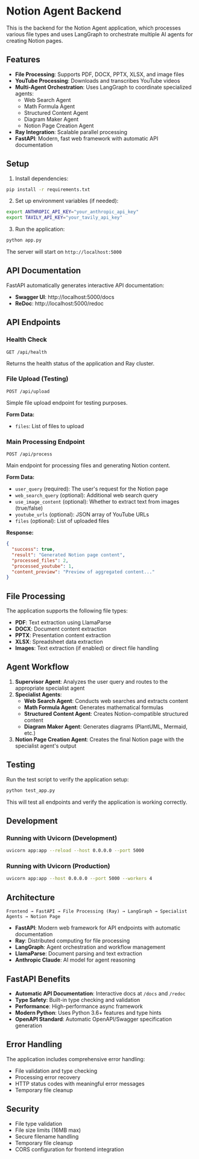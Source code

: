 # Notion Agent Backend

This is the backend for the Notion Agent application, which processes various file types and uses LangGraph to orchestrate multiple AI agents for creating Notion pages.

## Features

- **File Processing**: Supports PDF, DOCX, PPTX, XLSX, and image files
- **YouTube Processing**: Downloads and transcribes YouTube videos
- **Multi-Agent Orchestration**: Uses LangGraph to coordinate specialized agents:
  - Web Search Agent
  - Math Formula Agent
  - Structured Content Agent
  - Diagram Maker Agent
  - Notion Page Creation Agent
- **Ray Integration**: Scalable parallel processing
- **FastAPI**: Modern, fast web framework with automatic API documentation

## Setup

1. Install dependencies:
```bash
pip install -r requirements.txt
```

2. Set up environment variables (if needed):
```bash
export ANTHROPIC_API_KEY="your_anthropic_api_key"
export TAVILY_API_KEY="your_tavily_api_key"
```

3. Run the application:
```bash
python app.py
```

The server will start on `http://localhost:5000`

## API Documentation

FastAPI automatically generates interactive API documentation:

- **Swagger UI**: http://localhost:5000/docs
- **ReDoc**: http://localhost:5000/redoc

## API Endpoints

### Health Check
```
GET /api/health
```
Returns the health status of the application and Ray cluster.

### File Upload (Testing)
```
POST /api/upload
```
Simple file upload endpoint for testing purposes.

**Form Data:**
- `files`: List of files to upload

### Main Processing Endpoint
```
POST /api/process
```
Main endpoint for processing files and generating Notion content.

**Form Data:**
- `user_query` (required): The user's request for the Notion page
- `web_search_query` (optional): Additional web search query
- `use_image_content` (optional): Whether to extract text from images (true/false)
- `youtube_urls` (optional): JSON array of YouTube URLs
- `files` (optional): List of uploaded files

**Response:**
```json
{
  "success": true,
  "result": "Generated Notion page content",
  "processed_files": 2,
  "processed_youtube": 1,
  "content_preview": "Preview of aggregated content..."
}
```

## File Processing

The application supports the following file types:

- **PDF**: Text extraction using LlamaParse
- **DOCX**: Document content extraction
- **PPTX**: Presentation content extraction
- **XLSX**: Spreadsheet data extraction
- **Images**: Text extraction (if enabled) or direct file handling

## Agent Workflow

1. **Supervisor Agent**: Analyzes the user query and routes to the appropriate specialist agent
2. **Specialist Agents**: 
   - **Web Search Agent**: Conducts web searches and extracts content
   - **Math Formula Agent**: Generates mathematical formulas
   - **Structured Content Agent**: Creates Notion-compatible structured content
   - **Diagram Maker Agent**: Generates diagrams (PlantUML, Mermaid, etc.)
3. **Notion Page Creation Agent**: Creates the final Notion page with the specialist agent's output

## Testing

Run the test script to verify the application setup:

```bash
python test_app.py
```

This will test all endpoints and verify the application is working correctly.

## Development

### Running with Uvicorn (Development)
```bash
uvicorn app:app --reload --host 0.0.0.0 --port 5000
```

### Running with Uvicorn (Production)
```bash
uvicorn app:app --host 0.0.0.0 --port 5000 --workers 4
```

## Architecture

```
Frontend → FastAPI → File Processing (Ray) → LangGraph → Specialist Agents → Notion Page
```

- **FastAPI**: Modern web framework for API endpoints with automatic documentation
- **Ray**: Distributed computing for file processing
- **LangGraph**: Agent orchestration and workflow management
- **LlamaParse**: Document parsing and text extraction
- **Anthropic Claude**: AI model for agent reasoning

## FastAPI Benefits

- **Automatic API Documentation**: Interactive docs at `/docs` and `/redoc`
- **Type Safety**: Built-in type checking and validation
- **Performance**: High-performance async framework
- **Modern Python**: Uses Python 3.6+ features and type hints
- **OpenAPI Standard**: Automatic OpenAPI/Swagger specification generation

## Error Handling

The application includes comprehensive error handling:
- File validation and type checking
- Processing error recovery
- HTTP status codes with meaningful error messages
- Temporary file cleanup

## Security

- File type validation
- File size limits (16MB max)
- Secure filename handling
- Temporary file cleanup
- CORS configuration for frontend integration 
